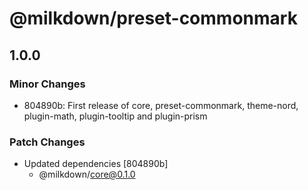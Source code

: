 # @milkdown/preset-commonmark

## 1.0.0
### Minor Changes

- 804890b: First release of core, preset-commonmark, theme-nord, plugin-math, plugin-tooltip and plugin-prism

### Patch Changes

- Updated dependencies [804890b]
  - @milkdown/core@0.1.0
